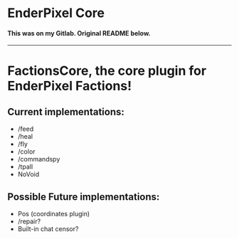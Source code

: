 # EnderPixel Core 
#### This was on my Gitlab. Original README below.

---

# FactionsCore, the core plugin for EnderPixel Factions!
## Current implementations:

- /feed
- /heal
- /fly
- /color
- /commandspy
- /tpall
- NoVoid

## Possible Future implementations:

- Pos (coordinates plugin)
- /repair?
- Built-in chat censor?
